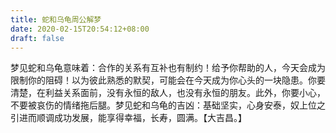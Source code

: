 ```yaml
---
title: 蛇和乌龟周公解梦
date: 2020-02-15T20:54:12+08:00
draft: false
---
```


梦见蛇和乌龟意味着：合作的关系有互补也有制约！给予你帮助的人，今天会成为限制你的阻碍！以为彼此熟悉的默契，可能会在今天成为你心头的一块隐患。你要清楚，在利益关系面前，没有永恒的敌人，也没有永恒的朋友。此外，你要小心，不要被哀伤的情绪拖后腿。梦见蛇和乌龟的吉凶：基础坚实，心身安泰，奴上位之引进而顺调成功发展，能享得幸福，长寿，圆满。【大吉昌。】